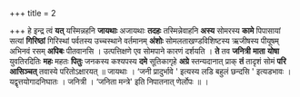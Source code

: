 +++
title = 2

+++
हे इन्द्र त्वं **यत्** यस्मिन्नहनि **जायथाः** अजायथाः **तदहः** तस्मिन्नेवाहनि **अस्य** सोमरस्य **कामे** पिपासायां सत्यां **गिरिष्ठां** गिरिस्थां पर्वतस्य उच्चस्थाने वर्तमानम् **अंशोः** सोमलताखण्डविशिष्टस्य ऋजीषस्य पीयूषम् अभिनवं रसम् **अपिबः** पीतवानसि । उत्पत्तिक्षणे एव सोमपाने कारणं दर्शयति । **ते** तव **जनित्री** **माता** **योषा** युवतिरदितिः **महः** महतः **पितुः** जनकस्य कश्यपस्य **दमे** सूतिकागृहे **अग्रे** स्तन्यदानात् प्राक् **तं** तादृशं सोमं **परि** **आसिञ्चत्** तवास्ये परितोऽक्षारयत् ॥ जायथाः । ‘जनी प्रादुर्भावे ' इत्यस्य लडि  बहुलं छन्दसि ' इत्यडभावः । यद्वृत्तयोगादनिघातः । जनित्री । ‘जनिता मन्त्रे' इति निपातनात् णेर्लोपः ॥ ।